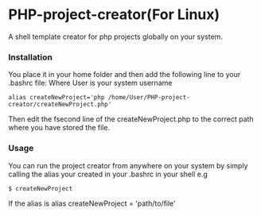 # PHP-project-creator(For Linux)

A shell template creator for php projects globally on your system.

### Installation

You place it in your home folder and then add the following line to your .bashrc file:
Where User is your system username

```
alias createNewProject='php /home/User/PHP-project-creator/createNewProject.php'
```
Then edit the fsecond line of the createNewProject.php to the correct path where you have stored the file.

### Usage

You can run the project creator from anywhere on your system by simply calling the alias your created in your .bashrc in your shell e.g

```
$ createNewProject
```
If the alias is alias createNewProject = 'path/to/file'